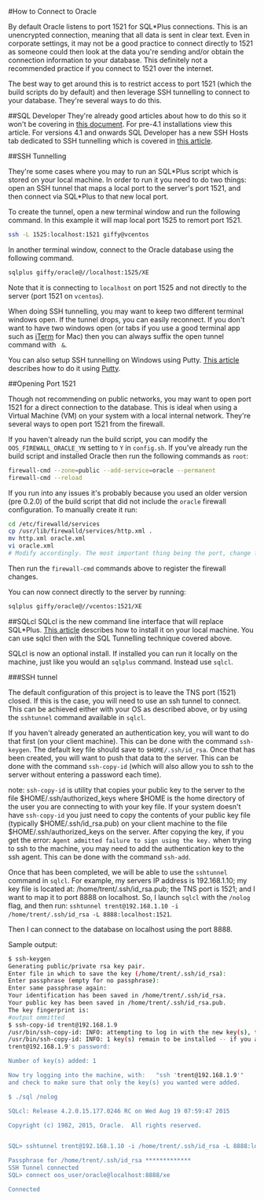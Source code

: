 #How to Connect to Oracle

By default Oracle listens to port 1521 for SQL*Plus connections. This is an unencrypted connection, meaning that all data is sent in clear text. Even in corporate settings, it may not be a good practice to connect directly to 1521 as someone could then look at the data you're sending and/or obtain the connection information to your database. This definitely not a recommended practice if you connect to 1521 over the internet.

The best way to get around this is to restrict access to port 1521 (which the build scripts do by default) and then leverage SSH tunnelling to connect to your database. They're several ways to do this.

##SQL Developer
They're already good articles about how to do this so it won't be covering in [this document](http://www.thatjeffsmith.com/archive/2014/09/30-sql-developer-tips-in-30-days-day-17-using-ssh-tunnels/). For pre-4.1 installations view this article. For versions 4.1 and onwards SQL Developer has a new SSH Hosts tab dedicated to SSH tunnelling which is covered in [this article](http://dbaontap.com/2015/03/10/ssh-tunnel-with-sqldev-4-1-ea1-and-ea2-side-by-side/).

##SSH Tunnelling

They're some cases where you may to run an SQL\*Plus script which is stored on your local machine. In order to run it you need to do two things: open an SSH tunnel that maps a local port to the server's port 1521, and then connect via SQL*Plus to that new local port.

To create the tunnel, open a new terminal window and run the following command. In this example it will map local port 1525 to remort port 1521.

```bash
ssh -L 1525:localhost:1521 giffy@vcentos
```
In another terminal window, connect to the Oracle database using the following command.

```bash
sqlplus giffy/oracle@//localhost:1525/XE
```

Note that it is connecting to `localhost` on port 1525 and not directly to the server (port 1521 on `vcentos`).

When doing SSH tunnelling, you may want to keep two different terminal windows open. If the tunnel drops, you can easily reconnect. If you don't want to have two windows open (or tabs if you use a good terminal app such as [iTerm](http://iterm2.com/) for Mac) then you can always suffix the open tunnel command with ` &`.

You can also setup SSH tunnelling on Windows using Putty. [This article](http://howto.ccs.neu.edu/howto/windows/ssh-port-tunneling-with-putty/) describes how to do it using [Putty](http://www.chiark.greenend.org.uk/~sgtatham/putty/download.html).

##Opening Port 1521

Though not recommending on public networks, you may want to open port 1521 for a direct connection to the database. This is ideal when using a Virtual Machine (VM) on your system with a local internal network. They're several ways to open port 1521 from the firewall.

If you haven't already run the build script, you can modify the `OOS_FIREWALL_ORACLE_YN` setting to `Y` in `config.sh`. If you've already run the build script and installed Oracle then run the following commands as `root`:

```bash
firewall-cmd --zone=public --add-service=oracle --permanent
firewall-cmd --reload
```

If you run into any issues it's probably because you used an older version (pre 0.2.0) of the build script that did not include the `oracle` firewall configuration. To manually create it run:

```bash
cd /etc/firewalld/services
cp /usr/lib/firewalld/services/http.xml .
mv http.xml oracle.xml
vi oracle.xml
# Modify accordingly. The most important thing being the port, change from 80 to 1521
```
</code></pre>

Then run the `firewall-cmd` commands above to register the firewall changes.

You can now connect directly to the server by running:

```bash
sqlplus giffy/oracle@//vcentos:1521/XE
```

##SQLcl
SQLcl is the new command line interface that will replace SQL*Plus. [This article](http://www.talkapex.com/2015/04/installing-sqlcl.html) describes how to install it on your local machine. You can use sqlcl then with the SQL Tunnelling technique covered above.

SQLcl is now an optional install. If installed you can run it locally on the machine, just like you would an `sqlplus` command. Instead use `sqlcl`.

###SSH tunnel

The default configuration of this project is to leave the TNS port (1521) closed. If this is the case, you will need to use an ssh tunnel to connect. This can be achieved either with your OS as described above, or by using the `sshtunnel` command available in `sqlcl`.

If you haven't already generated an authentication key, you will want to do that first (on your client machine). This can be done with the command `ssh-keygen`. The default key file should save to `$HOME/.ssh/id_rsa`. Once that has been created, you will want to push that data to the server. This can be done with the command `ssh-copy-id` (which will also allow you to ssh to the server without entering a password each time).

note: `ssh-copy-id` is utility that copies your public key to the server to the file $HOME/.ssh/authorized_keys where $HOME is the home directory of the user you are connecting to with your key file. If your system doesn't have `ssh-copy-id` you just need to copy the contents of your public key file (typically $HOME/.ssh/id_rsa.pub) on your client machine to the file $HOME/.ssh/authorized_keys on the server. After copying the key, if you get the error: `Agent admitted failure to sign using the key.` when trying to ssh to the machine, you may need to add the authentication key to the ssh agent. This can be done with the command `ssh-add`.

Once that has been completed, we will be able to use the `sshtunnel` command in `sqlcl`. For example, my servers IP address is 192.168.1.10; my key file is located at: /home/trent/.ssh/id_rsa.pub; the TNS port is 1521; and I want to map it to port 8888 on localhost. So, I launch `sqlcl` with the `/nolog` flag, and then run: `sshtunnel trent@192.168.1.10 -i /home/trent/.ssh/id_rsa -L 8888:localhost:1521`.

Then I can connect to the database on localhost using the port 8888.

Sample output:

```bash
$ ssh-keygen
Generating public/private rsa key pair.
Enter file in which to save the key (/home/trent/.ssh/id_rsa):
Enter passphrase (empty for no passphrase):
Enter same passphrase again:
Your identification has been saved in /home/trent/.ssh/id_rsa.
Your public key has been saved in /home/trent/.ssh/id_rsa.pub.
The key fingerprint is:
#output ommitted
$ ssh-copy-id trent@192.168.1.9
/usr/bin/ssh-copy-id: INFO: attempting to log in with the new key(s), to filter out any that are already installed
/usr/bin/ssh-copy-id: INFO: 1 key(s) remain to be installed -- if you are prompted now it is to install the new keys
trent@192.168.1.9's password:

Number of key(s) added: 1

Now try logging into the machine, with:   "ssh 'trent@192.168.1.9'"
and check to make sure that only the key(s) you wanted were added.

$ ./sql /nolog

SQLcl: Release 4.2.0.15.177.0246 RC on Wed Aug 19 07:59:47 2015

Copyright (c) 1982, 2015, Oracle.  All rights reserved.


SQL> sshtunnel trent@192.168.1.10 -i /home/trent/.ssh/id_rsa -L 8888:localhost:1521

Passphrase for /home/trent/.ssh/id_rsa *************
SSH Tunnel connected
SQL> connect oos_user/oracle@localhost:8888/xe

Connected
```

